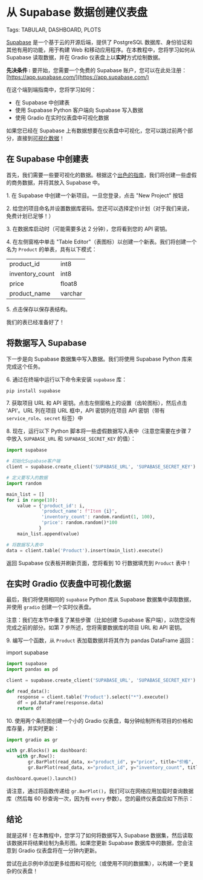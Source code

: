 # 从 Supabase 数据创建仪表盘

Tags: TABULAR, DASHBOARD, PLOTS

[Supabase](https://supabase.com/) 是一个基于云的开源后端，提供了 PostgreSQL 数据库、身份验证和其他有用的功能，用于构建 Web 和移动应用程序。在本教程中，您将学习如何从 Supabase 读取数据，并在 Gradio 仪表盘上以**实时**方式绘制数据。

**先决条件 :** 要开始，您需要一个免费的 Supabase 账户，您可以在此处注册：[https://app.supabase.com/](https://app.supabase.com/)

在这个端到端指南中，您将学习如何：

- 在 Supabase 中创建表
- 使用 Supabase Python 客户端向 Supabase 写入数据
- 使用 Gradio 在实时仪表盘中可视化数据

如果您已经在 Supabase 上有数据想要在仪表盘中可视化，您可以跳过前两个部分，直接到[可视化数据](#visualize-the-data-in-a-real-time-gradio-dashboard)！

## 在 Supabase 中创建表

首先，我们需要一些要可视化的数据。根据这个[出色的指南](https://supabase.com/blog/loading-data-supabase-python)，我们将创建一些虚假的商务数据，并将其放入 Supabase 中。

1\. 在 Supabase 中创建一个新项目。一旦您登录，点击 "New Project" 按钮

2\. 给您的项目命名并设置数据库密码。您还可以选择定价计划（对于我们来说，免费计划已足够！）

3\. 在数据库启动时（可能需要多达 2 分钟），您将看到您的 API 密钥。

4\. 在左侧窗格中单击 "Table Editor"（表图标）以创建一个新表。我们将创建一个名为 `Product` 的单表，具有以下模式：

<center>
<table>
<tr><td>product_id</td><td>int8</td></tr>
<tr><td>inventory_count</td><td>int8</td></tr>
<tr><td>price</td><td>float8</td></tr>
<tr><td>product_name</td><td>varchar</td></tr>
</table>
</center>

5\. 点击保存以保存表结构。

我们的表已经准备好了！

## 将数据写入 Supabase

下一步是向 Supabase 数据集中写入数据。我们将使用 Supabase Python 库来完成这个任务。

6\. 通过在终端中运行以下命令来安装 `supabase` 库：

```bash
pip install supabase
```

7\. 获取项目 URL 和 API 密钥。点击左侧窗格上的设置（齿轮图标），然后点击 'API'。URL 列在项目 URL 框中，API 密钥列在项目 API 密钥（带有 `service_role`、`secret` 标签）中

8\. 现在，运行以下 Python 脚本将一些虚假数据写入表中（注意您需要在步骤 7 中放入 `SUPABASE_URL` 和 `SUPABASE_SECRET_KEY` 的值）：

```python
import supabase

# 初始化Supabase客户端
client = supabase.create_client('SUPABASE_URL', 'SUPABASE_SECRET_KEY')

# 定义要写入的数据
import random

main_list = []
for i in range(10):
    value = {'product_id': i,
             'product_name': f"Item {i}",
             'inventory_count': random.randint(1, 100),
             'price': random.random()*100
            }
    main_list.append(value)

# 将数据写入表中
data = client.table('Product').insert(main_list).execute()
```

返回 Supabase 仪表板并刷新页面，您将看到 10 行数据填充到 `Product` 表中！

## 在实时 Gradio 仪表盘中可视化数据

最后，我们将使用相同的 `supabase` Python 库从 Supabase 数据集中读取数据，并使用 `gradio` 创建一个实时仪表盘。

注意：我们在本节中重复了某些步骤（比如创建 Supabase 客户端），以防您没有完成之前的部分。如第 7 步所述，您将需要数据库的项目 URL 和 API 密钥。

9\. 编写一个函数，从 `Product` 表加载数据并将其作为 pandas DataFrame 返回：

import supabase

```python
import supabase
import pandas as pd

client = supabase.create_client('SUPABASE_URL', 'SUPABASE_SECRET_KEY')

def read_data():
    response = client.table('Product').select("*").execute()
    df = pd.DataFrame(response.data)
    return df
```

10\. 使用两个条形图创建一个小的 Gradio 仪表盘，每分钟绘制所有项目的价格和库存量，并实时更新：

```python
import gradio as gr

with gr.Blocks() as dashboard:
    with gr.Row():
        gr.BarPlot(read_data, x="product_id", y="price", title="价格", every=60)
        gr.BarPlot(read_data, x="product_id", y="inventory_count", title="库存", every=60)

dashboard.queue().launch()
```

请注意，通过将函数传递给 `gr.BarPlot()`，我们可以在网络应用加载时查询数据库（然后每 60 秒查询一次，因为有 `every` 参数）。您的最终仪表盘应如下所示：

<gradio-app space="abidlabs/supabase"></gradio-app>

## 结论

就是这样！在本教程中，您学习了如何将数据写入 Supabase 数据集，然后读取该数据并将结果绘制为条形图。如果您更新 Supabase 数据库中的数据，您会注意到 Gradio 仪表盘将在一分钟内更新。

尝试在此示例中添加更多绘图和可视化（或使用不同的数据集），以构建一个更复杂的仪表盘！
